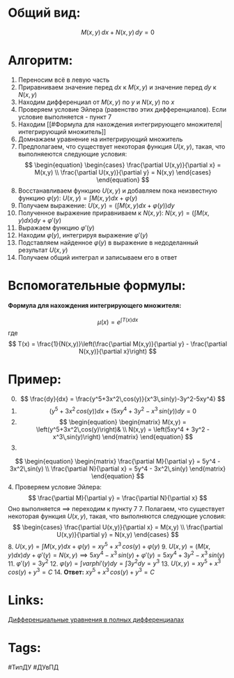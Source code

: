 # Общий вид:
$$ M(x,y)\,dx + N(x,y)\,dy = 0 $$

# Алгоритм:
1. Переносим всё в левую часть
2. Приравниваем значение перед $dx$ к $M(x, y)$ и значение перед $dy$ к $N(x, y)$
3. Находим дифференциал от $M(x,y)$ по $y$ и $N(x,y)$ по $x$
4. Проверяем условие Эйлера (равенство этих дифференциалов). Если условие выполняется - пункт 7
5. Находим [[#Формула для нахождения интегрирующего множителя|интегрирующий множитель]]
6. Домнажаем уравнение на интегрирующий множитель
7. Предполагаем, что существует некоторая функция $U(x,y)$, такая, что выполняеются следующие условия:
$$
\begin{equation}
 \begin{cases}
   \frac{\partial U(x,y)}{\partial x} = M(x,y) \\
   \frac{\partial U(x,y)}{\partial y} = N(x,y)
 \end{cases}
\end{equation}
$$
8. Восстанавливаем функцию $U(x,y)$ и добавляем пока неизвестную функцию $\varphi(y)$:  $U(x,y) = \int M(x,y)dx + \varphi(y)$
9. Получаем выражение: $U(x,y) = \left(\int M(x,y)dx + \varphi(y)\right)dy$
10. Полученное выражение приравниваем к $N(x,y)$: $N(x,y) = \left(\int M(x,y)dx\right)dy + \varphi'(y)$
11. Выражаем функцию $\varphi'(y)$ 
12. Находим $\varphi(y)$, интегрируя выражение $\varphi'(y)$
13. Подставляем найденное $\varphi(y)$ в выражение в недоделанный результат $U(x,y)$
14. Получаем общий интеграл и записываем его в ответ

# Вспомогательные формулы:
#### Формула для нахождения интегрирующего множителя:
$$ \mu(x) = e^{\int T(x)dx} $$ где $$ T(x) = \frac{1}{N(x,y)}\left(\frac{\partial M(x,y)}{\partial y} - \frac{\partial N(x,y)}{\partial x}\right) $$

# Пример:
0. $$ \frac{dy}{dx} = \frac{y^5+3x^2\,cos(y)}{x^3\,sin(y)-3y^2-5xy^4} $$
1. $$ \left(y^5+3x^2\,cos(y)\right)dx + \left(5xy^4 + 3y^2 - x^3\,sin(y)\right)dy = 0 $$
2. $$ 
\begin{equation}
 \begin{matrix}
  M(x,y) = \left(y^5+3x^2\,cos(y)\right)& \\
  N(x,y) = \left(5xy^4 + 3y^2 - x^3\,sin(y)\right)
 \end{matrix}
\end{equation}
$$
3. 
$$
\begin{equation}
 \begin{matrix}
  \frac{\partial M}{\partial y} = 5y^4 - 3x^2\,sin(y) \\
  \frac{\partial N}{\partial x} = 5y^4 - 3x^2\,sin(y) 
 \end{matrix}
\end{equation}
$$
4. Проверяем условие Эйлера: $$ \frac{\partial M}{\partial y} = \frac{\partial N}{\partial x} $$Оно выполняется $\implies$ переходим к пункту 7
7.  Полагаем, что существует некоторая функция $U(x,y)$, такая, что выполняются следующие условия:
$$
\begin{cases}
 \frac{\partial U(x,y)}{\partial x} = M(x,y) \\
 \frac{\partial U(x,y)}{\partial y} = N(x,y)
\end{cases}
$$
8. $U(x,y) = \int M(x,y)dx + \varphi(y) = xy^5 +x^3\,cos(y) + \varphi(y)$
9. $U(x,y) = \left(M(x,y)dx\right)dy + \varphi'(y) = N(x,y) \implies 5xy^4 - x^3\,sin(y) + \varphi'(y) = 5xy^4 + 3y^2 - x^3\,sin(y)$
11. $\varphi'(y) = 3y^2$
12. $\varphi(y) = \int varphi'(y)dy = \int 3y^2dy = y^3$
13. $U(x,y) = xy^5 +x^3\,cos(y) + y^3 = C$
14. __Ответ:__ $xy^5 + x^3\,cos(y) + y^3 = C$

# Links:
[Дифференциальные уравнения в полных дифференциалах](http://mathprofi.ru/differencialnye_uravnenija_v_polnyh_differencialah.html)

# Tags:
#ТипДУ 
#ДУвПД